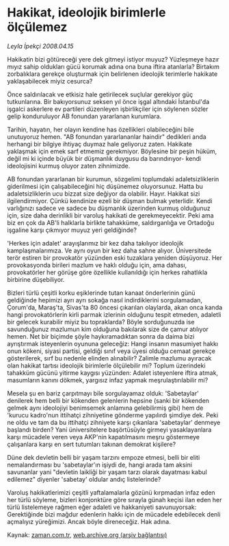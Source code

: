 # Hakikat, ideolojik birimlerle ölçülemez

*Leyla İpekçi 2008.04.15*

<tr><td class="metin" colspan="2" style="padding-top: 20px; padding-left: 5px; padding-right: 10px;">Hakikatin bizi götüreceği yere dek gitmeyi istiyor muyuz? Yüzleşmeye hazır mıyız sahip oldukları gücü korumak adına ona buna iftira atanlarla? Birtakım zorbalıklara gerekçe oluşturmak için belirlenen ideolojik terimlerle hakikate yaklaşabilecek miyiz cesurca?</td></tr><tr><td class="metin" colspan="2" style="padding-top: 20px; padding-left: 5px; padding-right: 10px;"><p>Önce saldırılacak ve etkisiz hale getirilecek suçlular gerekiyor güç tutkunlarına. Bir bakıyorsunuz seksen yıl önce işgal altındaki İstanbul'da işgalci askerlere ev partileri düzenleyen işbirlikçiler için söylenen sözler gelip konduruluyor AB fonundan yararlanan kurumlara. 
<p>Tarihin, hayatın, her olayın kendine has özellikleri olabileceğini bile unutuyoruz hemen. "AB fonundan yararlananlar haindir" dedikleri anda herhangi bir bilgiye ihtiyaç duymaz hale geliyoruz zaten. Hakikate yaklaşmak için emek sarf etmemiz gerekmiyor. Böylesine bir peşin hüküm, değil mi ki içinde büyük bir düşmanlık duygusu da barındırıyor- kendi ideolojisini kurmuş oluyor zaten zihnimizde. 
<p>AB fonundan yararlanan bir kurumun, sözgelimi toplumdaki adaletsizliklerin giderilmesi için çalışabileceğini hiç düşünemez oluyorsunuz. Hatta bu adaletsizliklerin ucu bizzat size değiyor da olabilir. Hayır. Hakikat sizi ilgilendirmiyor. Çünkü kendinize ezeli bir düşman bulmak yeterlidir. Kendi varlığınızı sadece ve sadece bu düşmanlık üzerinden kurmuş olduğunuz için, size daha derinlikli bir varoluş hakikati de gerekmeyecektir. Peki ama biz en çok da AB'li halklarla birlikte tahakküme, saldırganlığa ve Ortadoğu işgaline karşı çıkmıyor muyuz yeri geldiğinde? 
<p>'Herkes için adalet' arayışlarımız bir kez daha takılıyor ideolojik kamplaşmalarımıza. Ve aynı oyun bir kez daha sahne alıyor. Üniversitede terör estiren bir provokatör yüzünden eski tuzaklara yeniden düşüyoruz. Her provokasyonda birileri mazlum ve haklı olduğu için, ama dahası, provokatörler her görüşe göre özellikle kullanıldığı için herkes rahatlıkla birbirine düşebiliyor. 
<p>Bizleri türlü çeşitli korku eşiklerinde tutan kanaat önderlerinin günü geldiğinde hepimizi ayrı ayrı sokağa nasıl indirdiklerini sorgulamadan, Çorum'da, Maraş'ta, Sivas'ta 80 öncesi çıkarılan olaylarda, akan onca kanda hangi provokatörlerin kirli parmak izlerinin olduğunu tespit etmeden, adaletli bir gelecek kurabilir miyiz bu topraklarda? Böyle sorduğunuzda ise savunduğunuz mazlumun kim olduğuna bakılarak size de çamur atılıyor hemen. Net bir biçimde şöyle haykıramadıktan sonra da daima bizi ayrıştırmak isteyenlerin oyununa geleceğiz: Hangi insanın masumiyet hakkı onun kökeni, siyasi partisi, geldiği sınıf veya üyesi olduğu cemaat gerekçe gösterilerek, sırf bu nedenle elinden alınabilir? Zalimle mazlumu ayıracak olan hakikat tartısı ideolojik birimlerle ölçülebilir mi? Toplum üzerindeki tahakküm gücünü yitirme kaygısı yüzünden: Adalet isteyenlere iftira atmak, masumların kanını dökmek, yargısız infaz yapmak meşrulaştırılabilir mi?
<p>Mesela şu en bariz çarpıtmayı bile sorgulayamaz olduk: 'Sabetaylar' denilerek hem belli bir kökenden gelenlerin hepsine (sanki bir kökenden gelmek aynı ideolojiyi benimsemek anlamına gelebilirmiş gibi) hem de 'kurucu kadro'nun ittihatçi zihniyetine gönderme yapılırdı şimdiye dek. Peki ne oldu ve tam da bu ittihatçi zihniyete karşı çıkanlara 'sabetaylar' denmeye başlandı birden? Yani üniversitelere başörtüsüyle girmeyi yasaklayanlara karşı mücadele veren veya AKP'nin kapatılmasını meşru göstermeye çalışanlara karşı en sert tutumları takınan demokrat kişilere?
<p>Düne dek devletin belli bir yaşam tarzını empoze etmesi, belli bir eliti nemalandırması bu 'sabetaylar'ın işiydi de, hangi arada tam aksini savunanlar yani "devletin laikliği bir yaşam tarzı olarak dayatması kabul edilemez" diyenler 'sabetay' oldular andıç listelerinde? 
<p>Varoluş hakikatlerimizi çeşitli yaftalamalarla gözünü kırpmadan infaz eden her türlü söyleme, bizleri konjonktüre göre sırayla günah keçisi ilan eden her türlü listelemeye rağmen eğer adaleti ve hakkaniyeti savunuyorsak: Gerektiğinde bizi mağdur edenlerin hakkı için de mücadele edebilecek denli açmalıyız yüreğimizi. Ancak böyle direneceğiz. Hak adına.<br/></p></p></p></p></p></p></p></p></td></tr>

Kaynak: [zaman.com.tr](http://zaman.com.tr/yazar.do?yazino=677198), [web.archive.org (arşiv bağlantısı)](http://web.archive.org/web/20080503041906/http://www.zaman.com.tr:80/yazar.do?yazino=677198)
